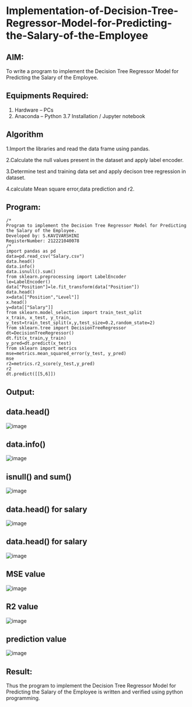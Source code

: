 # Implementation-of-Decision-Tree-Regressor-Model-for-Predicting-the-Salary-of-the-Employee

## AIM:
To write a program to implement the Decision Tree Regressor Model for Predicting the Salary of the Employee.

## Equipments Required:
1. Hardware – PCs
2. Anaconda – Python 3.7 Installation / Jupyter notebook

## Algorithm
1.Import the libraries and read the data frame using pandas.

2.Calculate the null values present in the dataset and apply label encoder.

3.Determine test and training data set and apply decison tree regression in dataset.

4.calculate Mean square error,data prediction and r2. 

## Program:
```
/*
Program to implement the Decision Tree Regressor Model for Predicting the Salary of the Employee.
Developed by: S.KAVIVARSHINI
RegisterNumber: 212221040078
/* 
import pandas as pd
data=pd.read_csv("Salary.csv")
data.head()
data.info()
data.isnull().sum()
from sklearn.preprocessing import LabelEncoder
le=LabelEncoder()
data["Position"]=le.fit_transform(data["Position"])
data.head()
x=data[["Position","Level"]]
x.head()
y=data[["Salary"]]
from sklearn.model_selection import train_test_split
x_train, x_test, y_train, y_test=train_test_split(x,y,test_size=0.2,random_state=2)
from sklearn.tree import DecisionTreeRegressor
dt=DecisionTreeRegressor()
dt.fit(x_train,y_train)
y_pred=dt.predict(x_test)
from sklearn import metrics
mse=metrics.mean_squared_error(y_test, y_pred)
mse
r2=metrics.r2_score(y_test,y_pred)
r2
dt.predict([[5,6]])
```

## Output:
## data.head()
![image](https://github.com/22009150/Implementation-of-Decision-Tree-Regressor-Model-for-Predicting-the-Salary-of-the-Employee/assets/118708624/1f718dc8-0b49-46e5-9e57-aac673d2db8f)
## data.info()
![image](https://github.com/22009150/Implementation-of-Decision-Tree-Regressor-Model-for-Predicting-the-Salary-of-the-Employee/assets/118708624/0e772d1d-8a18-493c-b59c-855b3374929c)
## isnull() and sum()
![image](https://github.com/22009150/Implementation-of-Decision-Tree-Regressor-Model-for-Predicting-the-Salary-of-the-Employee/assets/118708624/f8aaf927-ef83-452c-8552-7aacd40cc41f)
## data.head() for salary
![image](https://github.com/22009150/Implementation-of-Decision-Tree-Regressor-Model-for-Predicting-the-Salary-of-the-Employee/assets/118708624/d04ace08-0e2b-4bc1-a22c-0baea1177aa9)
## data.head() for salary
![image](https://github.com/22009150/Implementation-of-Decision-Tree-Regressor-Model-for-Predicting-the-Salary-of-the-Employee/assets/118708624/095ca18e-c41d-4762-895c-8eea95008655)
## MSE value
![image](https://github.com/22009150/Implementation-of-Decision-Tree-Regressor-Model-for-Predicting-the-Salary-of-the-Employee/assets/118708624/c06906e7-955c-41f1-89bb-731366d9623b)
## R2 value
![image](https://github.com/22009150/Implementation-of-Decision-Tree-Regressor-Model-for-Predicting-the-Salary-of-the-Employee/assets/118708624/403e0488-1986-46f5-bad5-cd0474a033e6)
## prediction value
![image](https://github.com/22009150/Implementation-of-Decision-Tree-Regressor-Model-for-Predicting-the-Salary-of-the-Employee/assets/118708624/da90f2fa-0ead-44ee-be30-5213ebf27d08)


## Result:
Thus the program to implement the Decision Tree Regressor Model for Predicting the Salary of the Employee is written and verified using python programming.
